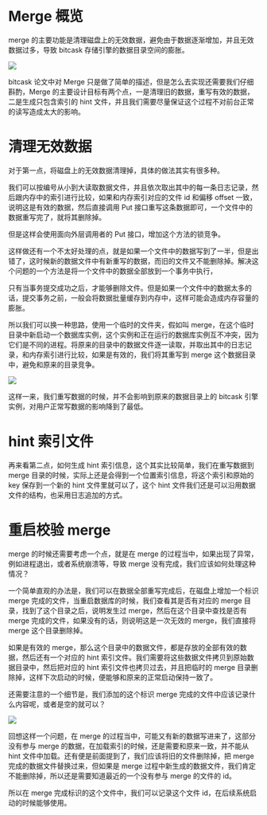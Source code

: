 # Merge 概览
merge 的主要功能是清理磁盘上的无效数据，避免由于数据逐渐增加，并且无效数据过多，导致 bitcask 存储引擎的数据目录空间的膨胀。

![](Pasted%20image%2020230529181650.png)

bitcask 论文中对 Merge 只是做了简单的描述，但是怎么去实现还需要我们仔细斟酌，Merge 的主要设计目标有两个点，一是清理旧的数据，重写有效的数据，二是生成只包含索引的 hint 文件，并且我们需要尽量保证这个过程不对前台正常的读写造成太大的影响。

# 清理无效数据
对于第一点，将磁盘上的无效数据清理掉，具体的做法其实有很多种。

我们可以按编号从小到大读取数据文件，并且依次取出其中的每一条日志记录，然后跟内存中的索引进行比较，如果和内存索引对应的文件 id 和偏移 offset 一致，说明这是有效的数据，然后直接调用 Put 接口重写这条数据即可，一个文件中的数据重写完了，就将其删除掉。

但是这样会使用面向外层调用者的 Put 接口，增加这个方法的锁竞争。

这样做还有一个不太好处理的点，就是如果一个文件中的数据写到了一半，但是出错了，这时候新的数据文件中有新重写的数据，而旧的文件又不能删除掉。解决这个问题的一个方法是将一个文件中的数据全部放到一个事务中执行，

只有当事务提交成功之后，才能够删除文件。但是如果一个文件中的数据太多的话，提交事务之前，一般会将数据批量缓存到内存中，这样可能会造成内存容量的膨胀。

所以我们可以换一种思路，使用一个临时的文件夹，假如叫 merge，在这个临时目录中新启动一个数据库实例，这个实例和正在运行的数据库实例互不冲突，因为它们是不同的进程。将原来的目录中的数据文件逐一读取，并取出其中的日志记录，和内存索引进行比较，如果是有效的，我们将其重写到 merge 这个数据目录中，避免和原来的目录竞争。

![](Pasted%20image%2020230529181742.png)

这样一来，我们重写数据的时候，并不会影响到原来的数据目录上的 bitcask 引擎实例，对用户正常写数据的影响降到了最低。

# hint 索引文件
再来看第二点，如何生成 hint 索引信息，这个其实比较简单，我们在重写数据到 merge 目录的时候，实际上还是会得到一个位置索引信息，将这个索引和原始的 key 保存到一个新的 hint 文件里就可以了，这个 hint 文件我们还是可以沿用数据文件的结构，也采用日志追加的方式。

# 重启校验 merge
merge 的时候还需要考虑一个点，就是在 merge 的过程当中，如果出现了异常，例如进程退出，或者系统崩溃等，导致 merge 没有完成，我们应该如何处理这种情况？

一个简单直观的办法是，我们可以在数据全部重写完成后，在磁盘上增加一个标识 merge 完成的文件，当重启数据库的时候，我们查看其是否有对应的 merge 目录，找到了这个目录之后，说明发生过 merge，然后在这个目录中查找是否有 merge 完成的文件，如果没有的话，则说明这是一次无效的 merge，我们直接将 merge 这个目录删除掉。

如果是有效的 merge，那么这个目录中的数据文件，都是存放的全部有效的数据，然后还有一个对应的 hint 索引文件。我们需要将这些数据文件拷贝到原始数据目录中，然后把对应的 hint 索引文件也拷贝过去，并且把临时的 merge 目录删除掉，这样下次启动的时候，便能够和原来的正常启动保持一致了。

还需要注意的一个细节是，我们添加的这个标识 merge 完成的文件中应该记录什么内容呢，或者是空的就可以？

![](Pasted%20image%2020230529181827.png)

回想这样一个问题，在 merge 的过程当中，可能又有新的数据写进来了，这部分没有参与 merge 的数据，在加载索引的时候，还是需要和原来一致，并不能从 hint 文件中加载。还有便是前面提到了，我们应该将旧的文件删除掉，把 merge 完成的数据文件替换过来，但如果是 merge 过程中新生成的数据文件，我们肯定不能删除掉，所以还是需要知道最近的一个没有参与 merge 的文件的 id。

所以在 merge 完成标识的这个文件中，我们可以记录这个文件 id，在后续系统启动的时候能够使用。
